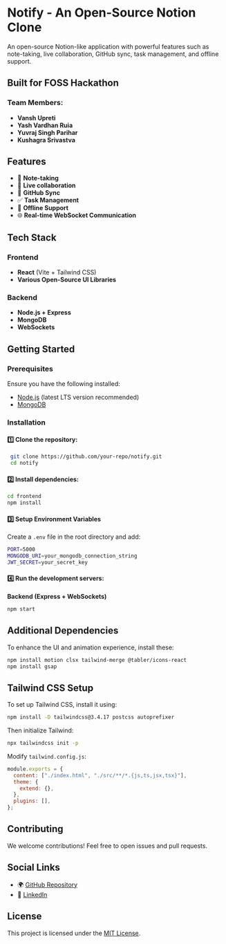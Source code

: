 # Notify - An Open-Source Notion Clone

An open-source Notion-like application with powerful features such as note-taking, live collaboration, GitHub sync, task management, and offline support.

## Built for FOSS Hackathon

### Team Members:
- **Vansh Upreti**
- **Yash Vardhan Ruia**
- **Yuvraj Singh Parihar**
- **Kushagra Srivastva**

## Features
- 📝 **Note-taking**
- 🔄 **Live collaboration**
- 🔗 **GitHub Sync**
- ✅ **Task Management**
- 📶 **Offline Support**
- 🌐 **Real-time WebSocket Communication**

## Tech Stack
### Frontend
- **React** (Vite + Tailwind CSS)
- **Various Open-Source UI Libraries**

### Backend
- **Node.js + Express**
- **MongoDB**
- **WebSockets**

## Getting Started

### Prerequisites
Ensure you have the following installed:
- [Node.js](https://nodejs.org/) (latest LTS version recommended)
- [MongoDB](https://www.mongodb.com/)

### Installation

#### 1️⃣ Clone the repository:
```sh
 git clone https://github.com/your-repo/notify.git
 cd notify
```

#### 2️⃣ Install dependencies:

```sh
cd frontend
npm install
```

#### 3️⃣ Setup Environment Variables
Create a `.env` file in the root directory and add:
```sh
PORT=5000
MONGODB_URI=your_mongodb_connection_string
JWT_SECRET=your_secret_key
```

#### 4️⃣ Run the development servers:

**Backend (Express + WebSockets)**
```sh
npm start
```

## Additional Dependencies
To enhance the UI and animation experience, install these:
```sh
npm install motion clsx tailwind-merge @tabler/icons-react
npm install gsap
```

## Tailwind CSS Setup
To set up Tailwind CSS, install it using:
```sh
npm install -D tailwindcss@3.4.17 postcss autoprefixer
```
Then initialize Tailwind:
```sh
npx tailwindcss init -p
```

Modify `tailwind.config.js`:
```js
module.exports = {
  content: ["./index.html", "./src/**/*.{js,ts,jsx,tsx}"],
  theme: {
    extend: {},
  },
  plugins: [],
};
```

## Contributing
We welcome contributions! Feel free to open issues and pull requests.

## Social Links
- 🌍 [GitHub Repository](https://github.com/your-repo/notify)
- 🔗 [LinkedIn](https://www.linkedin.com/in/your-profile)

## License
This project is licensed under the [MIT License](LICENSE).
